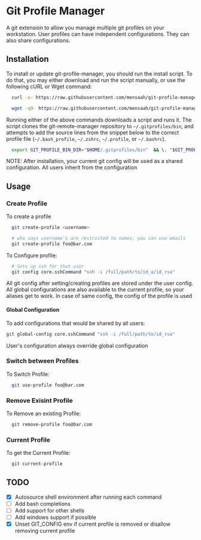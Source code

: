 # Git Profile Manager
A git extension to allow you manage multiple git profiles on your workstation. User profiles can have independent configurations. They can also share configurations.


## Installation

To install or update git-profile-manager, you should run the install script. To do that, you may either download and run the script manually, or use the following cURL or Wget command:

```bash 
  curl -o- https://raw.githubusercontent.com/mensaah/git-profile-manager/master/install.sh | bash
```

```bash
  wget -qO- https://raw.githubusercontent.com/mensaah/git-profile-manager/master/install.sh | bash
```
Running either of the above commands downloads a script and runs it. The script clones the git-remote-manager repository to `~/.gitprofiles/bin`, and attempts to add the source lines from the snippet below to the correct profile file (`~/.bash_profile`, `~/.zshrc`, `~/.profile`, or `~/.bashrc`).

```bash
  export GIT_PROFILE_BIN_DIR="$HOME/.gitprofiles/bin"  && \. "$GIT_PROFILE_BIN_DIR/profile-manager.sh" # This loads git-profile-manager
```


NOTE: After installation, your current git config will be used as a shared configuration. All users inherit from the configuration

## Usage

### Create Profile
To create a profile
```bash
  git create-profile <username>

  # who says username's are restricted to names, you can use emails
  git create-profile foo@bar.com
```

To Configure profile: 

```bash
  # Sets up ssh for that user
  git config core.sshCommand "ssh -i /full/path/to/id_a/id_rsa"
```
All git config after setting/creating profiles are stored under the user config. All global configurations are also available to the current profile, so your aliases get to work. In case of same config, the config of the profile is used

#### Global Configuration
To add configurations that would be shared by all users:
```bash
git global-config core.sshCommand "ssh -i /full/path/to/id_rsa"
```
User's configuration always override global configuration

### Switch between Profiles
To Switch Profile:

```bash
  git use-profile foo@bar.com
```

### Remove Exisint Profile
To Remove an existing Profile:

```bash
  git remove-profile foo@bar.com
```

### Current Profile
To get the Current Profile:

```bash
  git current-profile
```

## TODO
- [x] Autosource shell environment after running each command
- [ ] Add bash completions
- [ ] Add support for other shells
- [ ] Add windows support if possible
- [x] Unset GIT_CONFIG env if current profile is removed or disallow removing current profile
